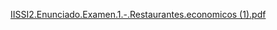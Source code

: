 [IISSI2.Enunciado.Examen.1.-.Restaurantes.economicos (1).pdf](https://github.com/user-attachments/files/16026827/IISSI2.Enunciado.Examen.1.-.Restaurantes.economicos.1.pdf)
